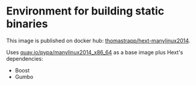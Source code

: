 # Environment for building static binaries

This image is published on docker hub: [thomastrapp/hext-manylinux2014](https://hub.docker.com/r/thomastrapp/hext-manylinux2014).

Uses [quay.io/pypa/manylinux2014_x86_64](https://github.com/pypa/manylinux) as a base image plus Hext's dependencies:
* Boost
* Gumbo

